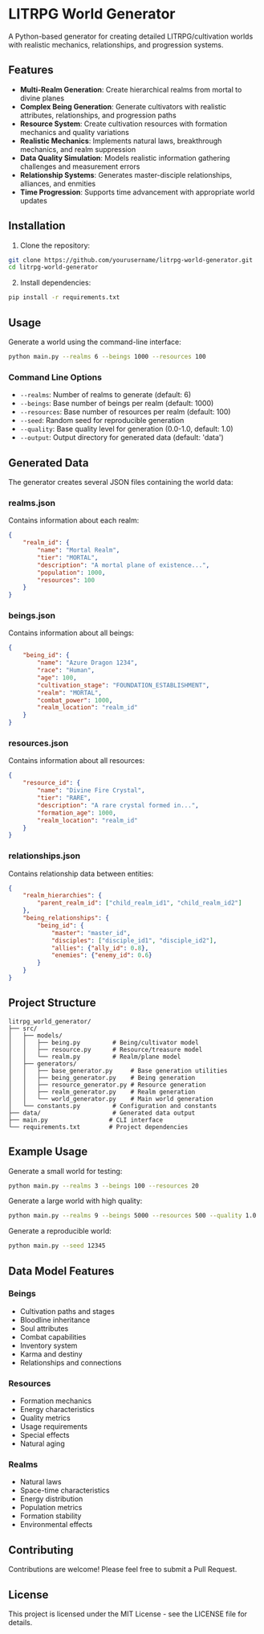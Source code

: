 # LITRPG World Generator

A Python-based generator for creating detailed LITRPG/cultivation worlds with realistic mechanics, relationships, and progression systems.

## Features

- **Multi-Realm Generation**: Create hierarchical realms from mortal to divine planes
- **Complex Being Generation**: Generate cultivators with realistic attributes, relationships, and progression paths
- **Resource System**: Create cultivation resources with formation mechanics and quality variations
- **Realistic Mechanics**: Implements natural laws, breakthrough mechanics, and realm suppression
- **Data Quality Simulation**: Models realistic information gathering challenges and measurement errors
- **Relationship Systems**: Generates master-disciple relationships, alliances, and enmities
- **Time Progression**: Supports time advancement with appropriate world updates

## Installation

1. Clone the repository:
```bash
git clone https://github.com/yourusername/litrpg-world-generator.git
cd litrpg-world-generator
```

2. Install dependencies:
```bash
pip install -r requirements.txt
```

## Usage

Generate a world using the command-line interface:

```bash
python main.py --realms 6 --beings 1000 --resources 100
```

### Command Line Options

- `--realms`: Number of realms to generate (default: 6)
- `--beings`: Base number of beings per realm (default: 1000)
- `--resources`: Base number of resources per realm (default: 100)
- `--seed`: Random seed for reproducible generation
- `--quality`: Base quality level for generation (0.0-1.0, default: 1.0)
- `--output`: Output directory for generated data (default: 'data')

## Generated Data

The generator creates several JSON files containing the world data:

### realms.json
Contains information about each realm:
```json
{
    "realm_id": {
        "name": "Mortal Realm",
        "tier": "MORTAL",
        "description": "A mortal plane of existence...",
        "population": 1000,
        "resources": 100
    }
}
```

### beings.json
Contains information about all beings:
```json
{
    "being_id": {
        "name": "Azure Dragon 1234",
        "race": "Human",
        "age": 100,
        "cultivation_stage": "FOUNDATION_ESTABLISHMENT",
        "realm": "MORTAL",
        "combat_power": 1000,
        "realm_location": "realm_id"
    }
}
```

### resources.json
Contains information about all resources:
```json
{
    "resource_id": {
        "name": "Divine Fire Crystal",
        "tier": "RARE",
        "description": "A rare crystal formed in...",
        "formation_age": 1000,
        "realm_location": "realm_id"
    }
}
```

### relationships.json
Contains relationship data between entities:
```json
{
    "realm_hierarchies": {
        "parent_realm_id": ["child_realm_id1", "child_realm_id2"]
    },
    "being_relationships": {
        "being_id": {
            "master": "master_id",
            "disciples": ["disciple_id1", "disciple_id2"],
            "allies": {"ally_id": 0.8},
            "enemies": {"enemy_id": 0.6}
        }
    }
}
```

## Project Structure

```
litrpg_world_generator/
├── src/
│   ├── models/
│   │   ├── being.py         # Being/cultivator model
│   │   ├── resource.py      # Resource/treasure model
│   │   └── realm.py         # Realm/plane model
│   ├── generators/
│   │   ├── base_generator.py     # Base generation utilities
│   │   ├── being_generator.py    # Being generation
│   │   ├── resource_generator.py # Resource generation
│   │   ├── realm_generator.py    # Realm generation
│   │   └── world_generator.py    # Main world generation
│   └── constants.py         # Configuration and constants
├── data/                    # Generated data output
├── main.py                 # CLI interface
└── requirements.txt        # Project dependencies
```

## Example Usage

Generate a small world for testing:
```bash
python main.py --realms 3 --beings 100 --resources 20
```

Generate a large world with high quality:
```bash
python main.py --realms 9 --beings 5000 --resources 500 --quality 1.0
```

Generate a reproducible world:
```bash
python main.py --seed 12345
```

## Data Model Features

### Beings
- Cultivation paths and stages
- Bloodline inheritance
- Soul attributes
- Combat capabilities
- Inventory system
- Karma and destiny
- Relationships and connections

### Resources
- Formation mechanics
- Energy characteristics
- Quality metrics
- Usage requirements
- Special effects
- Natural aging

### Realms
- Natural laws
- Space-time characteristics
- Energy distribution
- Population metrics
- Formation stability
- Environmental effects

## Contributing

Contributions are welcome! Please feel free to submit a Pull Request.

## License

This project is licensed under the MIT License - see the LICENSE file for details.